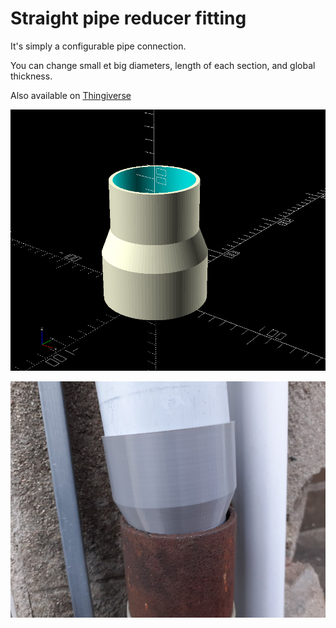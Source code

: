 # Straight pipe reducer fitting

It's simply a configurable pipe connection.

You can change small et big diameters, length of each section, and global thickness.

Also available on [Thingiverse](https://www.thingiverse.com/thing:6541529)

![Capture from the OpenSCAD interface](pipe-design.png)

![](installed-pipe.jpg)
